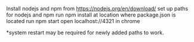 Install nodejs and npm from https://nodejs.org/en/download/
set up paths for nodejs and npm
run npm install at location where package.json is located
run npm start
open localhost://4321 in chrome

*system restart may be required for newly added paths to work.
